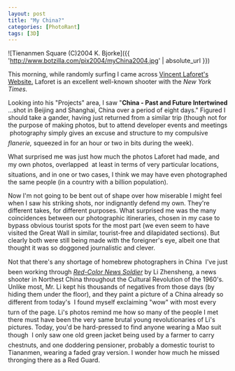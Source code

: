 ```yaml
---
layout: post
title: "My China?"
categories: [PhotoRant]
tags: [3D]
---
```



![Tienanmen Square (C)2004 K. Bjorke]({{ 'http://www.botzilla.com/pix2004/myChina2004.jpg' | absolute_url }})


This morning, while randomly surfing I came across <a href="http://www.vincentlaforet.com/" target="vince">Vincent Laforet's Website.</a> Laforet is an excellent well-known shooter with the <cite>New York Times.</cite>

Looking into his "Projects" area, I saw "<b>China - Past and Future Intertwined</b> ...shot in Beijing and Shanghai, China  over a period of eight days." Figured I should take a gander, having just returned from a similar trip (though not for the purpose of making photos, but to attend developer events and meetings &#151; photography simply gives an excuse and structure to my compulsive <i>flanerie,</i> squeezed in for an hour or two in bits during the week).

What surprised me was just how much the photos Laforet had made, and my own photos, overlapped &#151; at least in terms of very particular locations, situations, and in one or two cases, I think we may have even photographed the same people (in a country with a billion population). 

<!--more-->
Now I'm not going to be bent out of shape over how miserable I might feel when I saw his striking shots, nor indignantly defend my own. They're different takes, for different purposes. What surprised me was the many coincidences between our photographic itineraries, chosen in my case to bypass obvious tourist spots for the most part (we even seem to have visited the Great Wall in similar, tourist-free and dilapidated sections). But clearly both were still being made with the foreigner's eye, albeit one that thought it was so doggoned journalistic and clever.

Not that there's any shortage of homebrew photographers in China &#151; I've just been working through <a href="http://red-colornewssoldier.com/" target="red"><cite>Red-Color News Soldier</cite></a> by Li Zhensheng, a news shooter in Northest China throughout the Cultural Revolution of the 1960's. Unlike most, Mr. Li kept his thousands of negatives from those days (by hiding them under the floor), and they paint a picture of a China already so different from today's &#151; I found myself exclaiming "wow" with most every turn of the page. Li's photos remind me how so many of the people I met there must have been the very same brutal young revolutionaries of Li's pictures. Today, you'd be hard-pressed to find anyone wearing a Mao suit though &#151; I only saw one old green jacket being used by a farmer to carry chestnuts, and one doddering pensioner, probably a domestic tourist to Tiananmen, wearing a faded gray version. I wonder how much he missed thronging there as a Red Guard.
